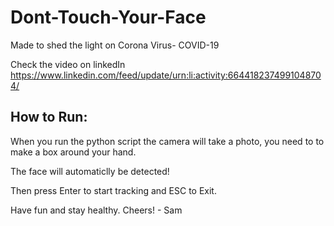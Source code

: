 # Dont-Touch-Your-Face
Made to shed the light on Corona Virus- COVID-19

Check the video on linkedIn
https://www.linkedin.com/feed/update/urn:li:activity:6644182374991048704/

## How to Run:
When you run the python script the camera will take a photo, you need to to make a box around your hand.

The face will automaticlly be detected!

Then press Enter to start tracking and ESC to Exit.

Have fun and stay healthy. Cheers! - Sam
